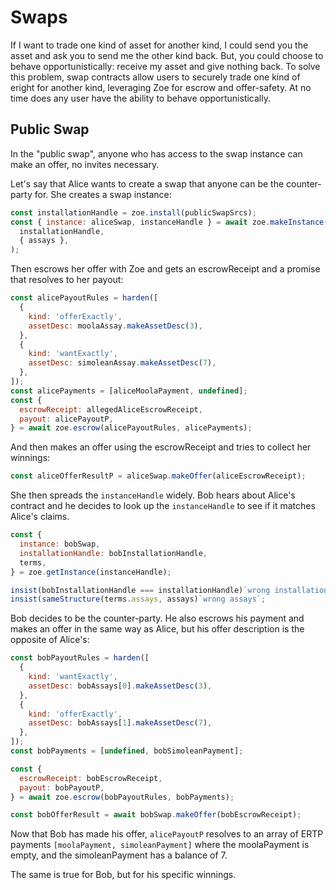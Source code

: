 # Swaps

If I want to trade one kind of asset for another kind, I could send
you the asset and ask you to send me the other kind back. But, you
could choose to behave opportunistically: receive my asset and give
nothing back. To solve this problem, swap contracts allow users to
securely trade one kind of eright for another kind, leveraging Zoe for
escrow and offer-safety. At no time does any user have the ability to
behave opportunistically.

## Public Swap

In the "public swap", anyone who has access to the swap instance can
make an offer, no invites necessary.

Let's say that Alice wants to create a swap that anyone can be the
counter-party for. She creates a swap instance:

```js
const installationHandle = zoe.install(publicSwapSrcs);
const { instance: aliceSwap, instanceHandle } = await zoe.makeInstance(
  installationHandle,
  { assays },
);
```

Then escrows her offer with Zoe and gets an escrowReceipt
and a promise that resolves to her payout:

```js
const alicePayoutRules = harden([
  {
    kind: 'offerExactly',
    assetDesc: moolaAssay.makeAssetDesc(3),
  },
  {
    kind: 'wantExactly',
    assetDesc: simoleanAssay.makeAssetDesc(7),
  },
]);
const alicePayments = [aliceMoolaPayment, undefined];
const {
  escrowReceipt: allegedAliceEscrowReceipt,
  payout: alicePayoutP,
} = await zoe.escrow(alicePayoutRules, alicePayments);
```

And then makes an offer using the escrowReceipt and tries to collect her winnings:

```js
const aliceOfferResultP = aliceSwap.makeOffer(aliceEscrowReceipt);

```

She then spreads the `instanceHandle` widely. Bob hears about Alice's
contract and he decides to look up the `instanceHandle` to see if it
matches Alice's claims.

```js
const {
  instance: bobSwap,
  installationHandle: bobInstallationHandle,
  terms,
} = zoe.getInstance(instanceHandle);

insist(bobInstallationHandle === installationHandle)`wrong installation`;
insist(sameStructure(terms.assays, assays)`wrong assays`;
```

Bob decides to be the counter-party. He also escrows his payment and
makes an offer in the same way as Alice, but his offer description is
the opposite of Alice's:

```js
const bobPayoutRules = harden([
  {
    kind: 'wantExactly',
    assetDesc: bobAssays[0].makeAssetDesc(3),
  },
  {
    kind: 'offerExactly',
    assetDesc: bobAssays[1].makeAssetDesc(7),
  },
]);
const bobPayments = [undefined, bobSimoleanPayment];

const {
  escrowReceipt: bobEscrowReceipt,
  payout: bobPayoutP,
} = await zoe.escrow(bobPayoutRules, bobPayments);

const bobOfferResult = await bobSwap.makeOffer(bobEscrowReceipt);
```

Now that Bob has made his offer, `alicePayoutP` resolves to an array
of ERTP payments `[moolaPayment, simoleanPayment]` where the
moolaPayment is empty, and the simoleanPayment has a balance of 7. 

The same is true for Bob, but for his specific winnings.
